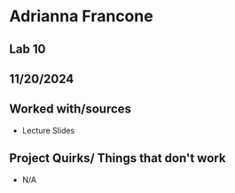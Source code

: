 # Adrianna Francone
## Lab 10
## 11/20/2024
## Worked with/sources 
* Lecture Slides
## Project Quirks/ Things that don't work
* N/A
